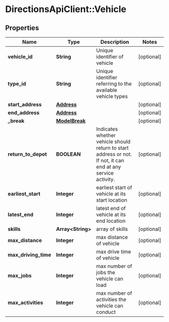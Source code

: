 # DirectionsApiClient::Vehicle

## Properties
Name | Type | Description | Notes
------------ | ------------- | ------------- | -------------
**vehicle_id** | **String** | Unique identifier of vehicle | [optional] 
**type_id** | **String** | Unique identifier referring to the available vehicle types | [optional] 
**start_address** | [**Address**](Address.md) |  | [optional] 
**end_address** | [**Address**](Address.md) |  | [optional] 
**_break** | [**ModelBreak**](ModelBreak.md) |  | [optional] 
**return_to_depot** | **BOOLEAN** | Indicates whether vehicle should return to start address or not. If not, it can end at any service activity. | [optional] 
**earliest_start** | **Integer** | earliest start of vehicle at its start location | [optional] 
**latest_end** | **Integer** | latest end of vehicle at its end location | [optional] 
**skills** | **Array&lt;String&gt;** | array of skills | [optional] 
**max_distance** | **Integer** | max distance of vehicle | [optional] 
**max_driving_time** | **Integer** | max drive time of vehicle | [optional] 
**max_jobs** | **Integer** | max number of jobs the vehicle can load | [optional] 
**max_activities** | **Integer** | max number of activities the vehicle can conduct | [optional] 


